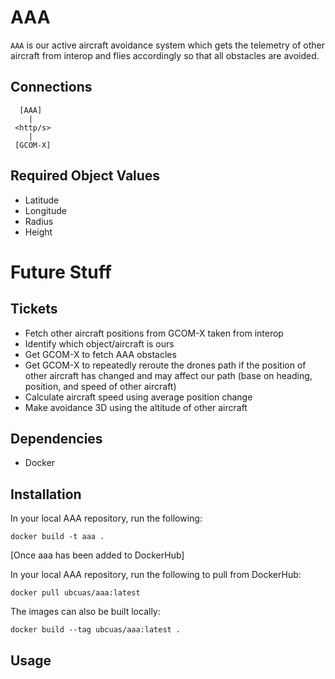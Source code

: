 # AAA
`AAA` is our active aircraft avoidance system which gets the telemetry of other aircraft from interop and flies accordingly so that all obstacles are avoided.


## Connections
```
  [AAA]
    |
 <http/s>
    |
 [GCOM-X]
```

## Required Object Values
- Latitude
- Longitude
- Radius
- Height


# Future Stuff

## Tickets
- Fetch other aircraft positions from GCOM-X taken from interop
- Identify which object/aircraft is ours
- Get GCOM-X to fetch AAA obstacles
- Get GCOM-X to repeatedly reroute the drones path if the position of other aircraft has changed and may affect our path (base on heading, position, and speed of other aircraft)
- Calculate aircraft speed using average position change
- Make avoidance 3D using the altitude of other aircraft

## Dependencies
- Docker


## Installation
In your local AAA repository, run the following:
```
docker build -t aaa .
```

[Once aaa has been added to DockerHub]

In your local AAA repository, run the following to pull from DockerHub:
```
docker pull ubcuas/aaa:latest
```

The images can also be built locally:
```
docker build --tag ubcuas/aaa:latest .
```

## Usage
